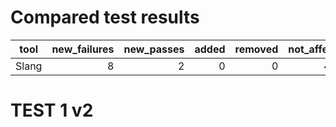 # Compared test results
|tool |new_failures|new_passes|added|removed|not_affected|
|-----|-----------:|---------:|----:|------:|-----------:|
|Slang|           8|         2|    0|      0|        4840|

# TEST 1 v2
